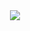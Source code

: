 <div align="center">
 <a href="https://github.com/bobsterjsdev/" >
  <img src="https://github-readme-stats.vercel.app/api?username=bobsterhub&theme=github_dark"  />
</a>
</div>


